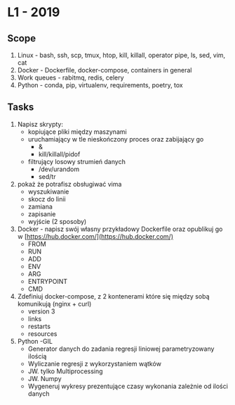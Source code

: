 # L1 - 2019

## Scope

1. Linux - bash, ssh, scp, tmux, htop, kill, killall, operator pipe, ls, sed, vim, cat
2. Docker - Dockerfile, docker-compose, containers in general
3. Work queues - rabitmq, redis, celery
4. Python - conda, pip, virtualenv, requirements, poetry, tox

## Tasks

1.  Napisz skrypty:
	- kopiujące pliki między maszynami
	- uruchamiający w tle nieskończony proces oraz zabijający go
		- &
		- kill/killall/pidof
	- filtrujący losowy strumień danych
		- /dev/urandom
		- sed/tr
2. pokaż że potrafisz obsługiwać vima
	- wyszukiwanie
	- skocz do linii
	- zamiana
	- zapisanie
	- wyjście (2 sposoby)
3. Docker - napisz swój własny przykładowy Dockerfile oraz opublikuj go w [https://hub.docker.com/](https://hub.docker.com/)
	- FROM
	- RUN
	- ADD
	- ENV
	- ARG
	- ENTRYPOINT
	- CMD
4. Zdefiniuj docker-compose, z 2 kontenerami które się między sobą komunikują (nginx + curl)
	- version 3
	- links
	- restarts
	- resources
5. Python -GIL
	- Generator danych do zadania regresji liniowej parametryzowany ilością
	- Wyliczanie regresji z wykorzystaniem wątków
	- JW. tylko Multiprocessing
	- JW. Numpy
	- Wygeneruj wykresy prezentujące czasy wykonania zależnie od ilości danych